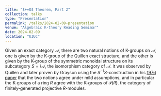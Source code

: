 ```yaml
---
title: "$+=Q$ Theorem, Part 2"
collection: talks
type: "Presentation"
permalink: /talks/2024-02-09-presentation
venue: "Algebraic K-theory Reading Seminar"
date: 2024-02-09
location: "UIUC"
---
```


Given an exact category $\mathcal A$, there are two natural notions of K-groups on $\mathcal A$, one is given by the K-group of the Quillen exact structure, and the other is given by the K-group of the symmetric monoidal structure on its subcategory $S = i\mathcal A$, the isomorphism category of $\mathcal A$. It was observed by Quillen and later proven by Grayson using the $S^{-1}S$-construction in his [1976 paper](https://link.springer.com/chapter/10.1007/BFb0080003) that the two notions agree under mild assumptions, and in particular the K-groups of a ring $R$ agree with the K-groups of $\mathcal P(R)$, the category of finitely-generated projective $R$-modules. 
